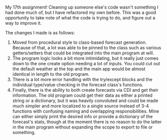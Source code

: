 My 17th assignment! Cleaning up someone else's code wasn't something I had done much of, but I have refactored my own before. This was a good opportunity to take note of what the code is trying to do, and figure out a way to improve it. 

The changes I made is as follows:  
1. Moved from procedural style to class-based forecast generation. Because of that, a lot was able to be pinned to the class such as various getters/setters that could be integrated into the main program at will.
2. The program logic looks a bit more intimidating, but it really just comes down to the one create option needing a lot of inputs. You could cut out the default weather at the top and the main app would be almost identical in length to the old program.
3. There is a lot more error handling with the try/except blocks and the individual type/value checking in the forecast class's functions. 
4. Finally, there is the ability to both create forecasts via CDI and get their information. The old program could get their data as either a printed string or a dictionary, but it was heavily convoluted and could be made much simpler and more localized to a single source instead of 3-4 functions with confusing naming and overlapping responsibilities. Mine can either simply print the desired info or provide a dictionary of the forecast's stats, though at the moment there is no reason to do the latter in the main program without expanding the scope to export to file or something. 